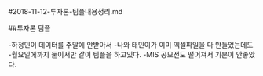 ﻿#2018-11-12-투자론-팀플내용정리.md

##투자론 팀플

-하정민이 데이터를 주말에 안받아서
-나와 태민이가 이미 엑셀파일을 다 만들었는데도
-월요일에까지 둘이서만 같이 팀플을 하고있다.
-MIS 공모전도 떨어져서 기분이 안좋았다.

